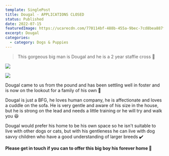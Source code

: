```yaml
---
template: SinglePost
title: Dougal - APPLICATIONS CLOSED
status: Published
date: 2022-07-15
featuredImage: https://ucarecdn.com/770114bf-488b-455a-9bec-7cd8bea887f2/-/crop/280x185/0,32/-/preview/
excerpt: Dougal
categories:
  - category: Dogs & Puppies
---
```

> This gorgeous big man is Dougal and he is a 2 year staffie cross 🐶

![](https://ucarecdn.com/0185da80-dbf3-4936-a278-07c6c72dc3fc/)

![](https://ucarecdn.com/4c042fdb-86d6-47b4-9ccc-d428151c858a/-/crop/280x256/0,0/-/preview/)


Dougal came to us from the pound and has been settling well in foster and is now on the lookout for a family of his own 💙


Dougal is just a BFG, he loves human company, he is affectionate and loves a cuddle on the sofa. He is very gentle and aware of his size in the house, but he is strong on the lead and needs a little training or he will try and walk you 😆


Dougal would prefer his home to be his own space so he isn't suitable to live with other dogs or cats, but with his gentleness he can live with dog savvy children who have a good understanding of larger breeds ✔️


**Please get in touch if you can to offer this big boy his forever home 🏡**